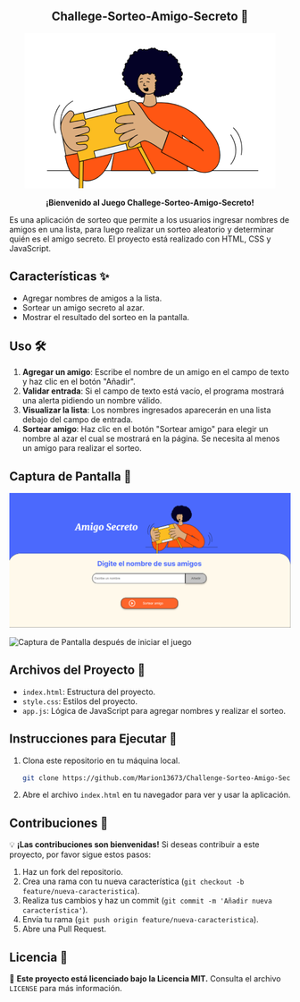 <h2 align="center"><strong>Challege-Sorteo-Amigo-Secreto 🎉</strong></h2>

<p align="center">
  <img src="assets/amigo-secreto.png" alt="amigo-secreto">
</p>

<p align="center"><strong>¡Bienvenido al Juego Challege-Sorteo-Amigo-Secreto!</strong></p>



Es una aplicación de sorteo que permite a los usuarios ingresar nombres de amigos en una lista, para luego realizar un sorteo aleatorio y determinar quién es el amigo secreto. El proyecto está realizado con HTML, CSS y JavaScript. 

## **Características ✨**

- Agregar nombres de amigos a la lista.
- Sortear un amigo secreto al azar.
- Mostrar el resultado del sorteo en la pantalla.

## **Uso 🛠️**

1. **Agregar un amigo**: Escribe el nombre de un amigo en el campo de texto y haz clic en el botón "Añadir".
2. **Validar entrada**: Si el campo de texto está vacío, el programa mostrará una alerta pidiendo un nombre válido. 
2. **Visualizar la lista**: Los nombres ingresados aparecerán en una lista debajo del campo de entrada.     
3. **Sortear amigo**: Haz clic en el botón "Sortear amigo" para elegir un nombre al azar el cual se mostrará en la página. Se necesita al menos un amigo para realizar el sorteo.

## **Captura de Pantalla 📸**

![Captura de Pantalla antes de iniciar el juego](assets/Pantalla%20antes%20de%20inciar%20el%20juego.png)

![Captura de Pantalla después de iniciar el juego](assets/Pantalla%20después%20de%20iniciado%20el%20juego.png)


## **Archivos del Proyecto 📂**

- `index.html`: Estructura del proyecto.
- `style.css`: Estilos del proyecto.
- `app.js`: Lógica de JavaScript para agregar nombres y realizar el sorteo.

## **Instrucciones para Ejecutar 🚀**

1. Clona este repositorio en tu máquina local.
    ```bash
    git clone https://github.com/Marion13673/Challenge-Sorteo-Amigo-Secreto.git
    ```
2. Abre el archivo `index.html` en tu navegador para ver y usar la aplicación.

## **Contribuciones 🤝**

💡 **¡Las contribuciones son bienvenidas!** Si deseas contribuir a este proyecto, por favor sigue estos pasos:

1. Haz un fork del repositorio.
2. Crea una rama con tu nueva característica (`git checkout -b feature/nueva-caracteristica`).
3. Realiza tus cambios y haz un commit (`git commit -m 'Añadir nueva característica'`).
4. Envía tu rama (`git push origin feature/nueva-caracteristica`).
5. Abre una Pull Request.

## **Licencia 📜**

📄 **Este proyecto está licenciado bajo la Licencia MIT.** Consulta el archivo `LICENSE` para más información.
